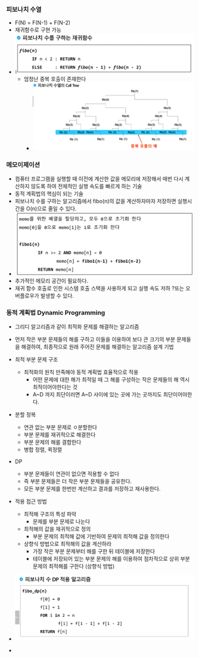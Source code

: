 ### 피보나치 수열

- F(N) = F(N-1) + F(N-2)
- 재귀함수로 구현 가능
- ![image-20220331094316471](0331.assets/image-20220331094316471.png)
  - 엄청난 중복 호출이 존재한다
    - ![image-20220331094359053](0331.assets/image-20220331094359053.png)

### 메모이제이션

- 컴퓨터 프로그램을 실행할 때 이전에 계산한 값을 메모리에 저장해서 매번 다시 계산하지 않도록 하여 전체적인 실행 속도를 빠르게 하는 기술
- 동적 계획법의 핵심이 되는 기술
- 피보나치 수를 구하는 알고리즘에서 fibo(n)의 값을 계산하자마자 저장하면 실행시간을 O(n)으로 줄일 수 있다.
- ![image-20220331094730599](0331.assets/image-20220331094730599.png)
- 추가적인 메모리 공간이 필요하다.
- 재귀 함수 호출로 인한 시스템 호출 스택을 사용하게 되고 실행 속도 저하 ?또는 오버플로우가 발생할 수 있다.

### 동적 계획법 Dynamic Programming

- 그리디 알고리즘과 같이 최적화 문제를 해결하는 알고리즘
- 먼저 작은 부분 문제들의 해를 구하고 이들을 이용하여 보다 큰 크기의 부분 문제들을 해결하여, 최종적으로 원래 주어진 문제를 해결하는 알고리즘 설계 기법

- 최적 부분 문제 구조
  - 최적화의 원칙 만족해야 동적 계획법 효율적으로 적용
    - 어떤 문제에 대한 해가 최적일 때 그 해를 구성하는 작은 문제들의 해 역시 최적이어야한다는 것
    - A~D 까지 최단이러면 A~D 사이에 있는 곳에 가는 곳까지도 최단이어야한다.

- 분할 정복
  - 연관 없는 부분 문제로 ㅇ분할한다
  - 부분 문제를 재귀적으로 해결한다
  - 부분 문제의 해를 결합한다
  - 병합 정렬, 퀵정렬
- DP
  - 부분 문제들이 연관이 없으면 적용할 수 없다
  - 즉 부분 문제들은 더 작은 부분 문제들을 공유한다.
  - 모든 부분 문제를 한번만 계산하고 결과를 저장하고 재사용한다.
- 적용 접근 방법
  - 최적해 구조의 특성 파악
    - 문제를 부분 문제로 나눈다
  - 최적해의 값을 재귀적으로 정의
    - 부분 문제의 최적해 값에 기반하여 문제의 최적해 값을 정의한다
  - 상향식 방법으로 최적해의 값을 계산하라
    - 가장 작은 부분 문제부터 해를 구한 뒤 테이블에 저장한다
    - 테이블에 저장되어 있는 부분 문제의 해를 이용하여 점차적으로 상위 부분 문제의 최적해를 구한다 (상향식 방법)

- ![image-20220331111037041](0331.assets/image-20220331111037041.png)
- 